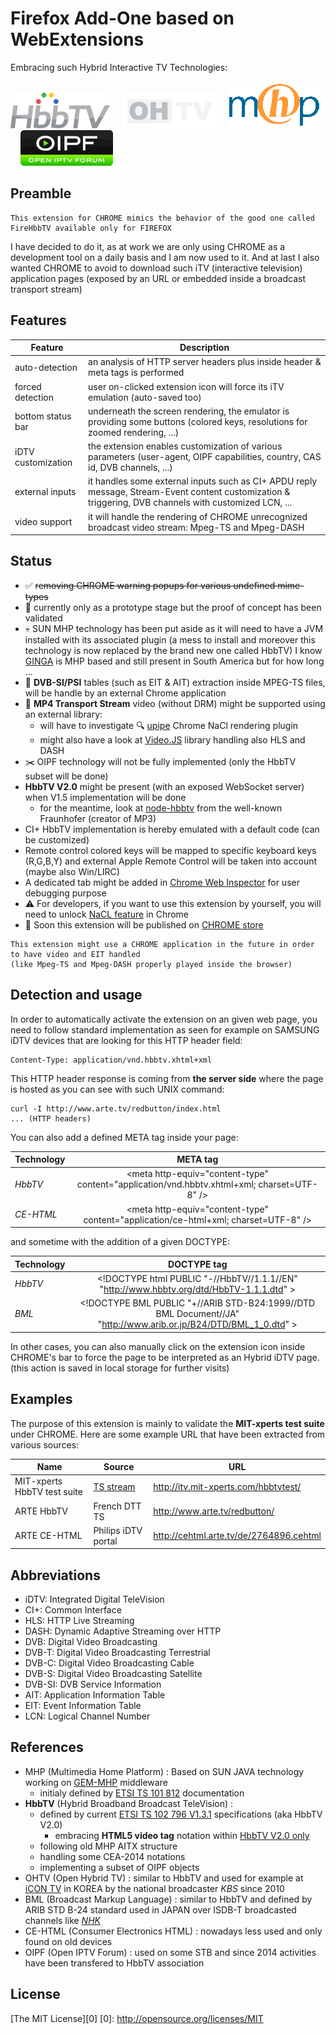 # Firefox Add-One based on WebExtensions

Embracing such Hybrid Interactive TV Technologies:

![](img/logo-hbbtv.png) &nbsp;&nbsp;&nbsp; ![](img/logo-ohtv.png) &nbsp;&nbsp;&nbsp; ![](img/logo-mhp.png) &nbsp;&nbsp;&nbsp; ![](img/logo-oipf.png)

## Preamble

```
This extension for CHROME mimics the behavior of the good one called FireHbbTV available only for FIREFOX
```
I have decided to do it, as at work we are only using CHROME as a development tool on a daily basis and I am now used to it. And at last I also wanted CHROME to avoid to download such iTV (interactive television) application pages (exposed by an URL or embedded inside a broadcast transport stream)

## Features

| Feature            | Description |
| ------------------ | ----------- |
| auto-detection     | an analysis of HTTP server headers plus inside header & meta tags is performed |
| forced detection   | user on-clicked extension icon will force its iTV emulation (auto-saved too) |
| bottom status bar  | underneath the screen rendering, the emulator is providing some buttons (colored keys, resolutions for zoomed rendering, ...) |
| iDTV customization | the extension enables customization of various parameters (user-agent, OIPF capabilities, country, CAS id, DVB channels, ...) |
| external inputs | it handles some external inputs such as CI+ APDU reply message, Stream-Event content customization & triggering, DVB channels with customized LCN, ... |
| video support | it will handle the rendering of CHROME unrecognized broadcast video stream: Mpeg-TS and Mpeg-DASH |

## Status

- :white_check_mark: ~~removing CHROME warning popups for various undefined mime-types~~
- :construction: currently only as a prototype stage but the proof of concept has been validated
- :skull: SUN MHP technology has been put aside as it will need to have a JVM installed with its associated plugin
  (a mess to install and moreover this technology is now replaced by the brand new one called HbbTV)
  I know [GINGA](https://en.wikipedia.org/wiki/Ginga_(middleware)) is MHP based and still present in South America but for how long ...
- :satellite: **DVB-SI/PSI** tables (such as EIT & AIT) extraction inside MPEG-TS files, will be handle by an external Chrome application
- :vhs: **MP4 Transport Stream** video (without DRM) might be supported using an external library:
  * will have to investigate :mag:  [upipe](https://github.com/cmassiot/upipe/tree/master/examples/chrome/player_chrome) Chrome NaCl rendering plugin
  * might also have a look at [Video.JS](https://github.com/videojs/video.js) library handling also HLS and DASH
- :scissors: OIPF technology will not be fully implemented (only the HbbTV subset will be done)
- **HbbTV V2.0** might be present (with an exposed WebSocket server) when V1.5 implementation will be done
  * for the meantime, look at [node-hbbtv](https://github.com/fraunhoferfokus/node-hbbtv) from the well-known Fraunhofer (creator of MP3)
- CI+ HbbTV implementation is hereby emulated with a default code (can be customized)
- Remote control colored keys will be mapped to specific keyboard keys (R,G,B,Y) and external Apple Remote Control will be taken into account (maybe also Win/LIRC)
- A dedicated tab might be added in [Chrome Web Inspector](https://developer.chrome.com/devtools) for user debugging purpose
- :warning: For developers, if you want to use this extension by yourself, you will need to unlock [NaCL feature](https://developer.chrome.com/native-client/devguide/devcycle/running#requirements) in Chrome
- :calendar: Soon this extension will be published on [CHROME store](https://chrome.google.com/webstore/category/extensions)

```
This extension might use a CHROME application in the future in order to have video and EIT handled
(like Mpeg-TS and Mpeg-DASH properly played inside the browser)
```

## Detection and usage

In order to automatically activate the extension on an given web page, you need to follow
standard implementation as seen for example on SAMSUNG iDTV devices that are looking for
this HTTP header field:
```
Content-Type: application/vnd.hbbtv.xhtml+xml
```
This HTTP header response is coming from **the server side** where the page is hosted as you can see with such UNIX command:
```
curl -I http://www.arte.tv/redbutton/index.html
... (HTTP headers)
```

You can also add a defined META tag inside your page:

| Technology    | META tag |
| ------------- |:----------------:|
| *HbbTV*       | &lt;meta http-equiv="content-type" content="application/vnd.hbbtv.xhtml+xml; charset=UTF-8" /&gt; |
| *CE-HTML*     | &lt;meta http-equiv="content-type" content="application/ce-html+xml; charset=UTF-8" /&gt; |

and sometime with the addition of a given DOCTYPE:

| Technology    | DOCTYPE tag |
| ------------- |:------------------:|
| *HbbTV*       | &lt;!DOCTYPE html PUBLIC "-//HbbTV//1.1.1//EN" "http://www.hbbtv.org/dtd/HbbTV-1.1.1.dtd" &gt; |
| *BML*         | &lt;!DOCTYPE BML PUBLIC "+//ARIB STD-B24:1999//DTD BML Document//JA" "http://www.arib.or.jp/B24/DTD/BML_1_0.dtd" &gt; |

In other cases, you can also manually click on the extension icon inside CHROME's bar to force the page to be interpreted as an Hybrid iDTV page. (this action is saved in local storage for further visits)

## Examples

The purpose of this extension is mainly to validate the **MIT-xperts test suite** under CHROME.
Here are some example URL that have been extracted from various sources:

| Name          | Source | URL |
| ------------- | ------ |---- |
| MIT-xperts HbbTV test suite | [TS stream](https://github.com/mitxp/HbbTV-Testsuite/wiki) | http://itv.mit-xperts.com/hbbtvtest/ |
| ARTE HbbTV    | French DTT TS | http://www.arte.tv/redbutton/ |
| ARTE CE-HTML  | Philips iDTV portal | http://cehtml.arte.tv/de/2764896.cehtml |

## Abbreviations

- iDTV: Integrated Digital TeleVision
- CI+: Common Interface
- HLS: HTTP Live Streaming
- DASH: Dynamic Adaptive Streaming over HTTP
- DVB: Digital Video Broadcasting
- DVB-T: Digital Video Broadcasting Terrestrial
- DVB-C: Digital Video Broadcasting Cable
- DVB-S: Digital Video Broadcasting Satellite
- DVB-SI: DVB Service Information
- AIT: Application Information Table
- EIT: Event Information Table
- LCN: Logical Channel Number

## References

- MHP (Multimedia Home Platform) : Based on SUN JAVA technology working on [GEM-MHP](https://en.wikipedia.org/wiki/Globally_Executable_MHP) middleware
  * initialy defined by [ETSI TS 101 812](http://www.etsi.org/deliver/etsi_ts/101800_101899/101812/01.02.01_60/ts_101812v010201p.pdf) documentation
- **HbbTV** (Hybrid Broadband Broadcast TeleVision) :
  * defined by current [ETSI TS 102 796 V1.3.1](http://www.etsi.org/deliver/etsi_ts/102700_102799/102796/01.03.01_60/ts_102796v010301p.pdf) specifications (aka HbbTV V2.0)
    * embracing **HTML5 video tag** notation within [HbbTV V2.0 only](https://www.hbbtv.org/resource-library/#specifications)
  * following old MHP AITX structure
  * handling some CEA-2014 notations
  * implementing a subset of OIPF objects
- OHTV (Open Hybrid TV) : similar to HbbTV and used for example at [iCON TV](http://able.kbs.co.kr/enter/tal_view.php?mseq=16&pcg=&pgseq=&no=270211) in KOREA by the national broadcaster *KBS* since 2010
- BML (Broadcast Markup Language) : similar to HbbTV and defined by ARIB STD B-24 standard used in JAPAN over ISDB-T broadcasted channels like [*NHK*](https://www.nhk.or.jp/strl/publica/bt/en/fe0003-1.html)
- CE-HTML (Consumer Electronics HTML) : nowadays less used and only found on old devices
- OIPF (Open IPTV Forum) : used on some STB and since 2014 activities have been transfered to HbbTV association

## License

  [The MIT License][0]
  [0]: http://opensource.org/licenses/MIT
